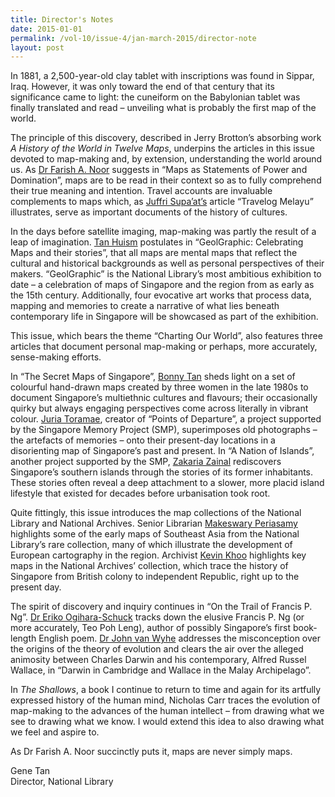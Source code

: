 ```yaml
---
title: Director's Notes
date: 2015-01-01
permalink: /vol-10/issue-4/jan-march-2015/director-note
layout: post
---
```

In 1881, a 2,500-year-old clay tablet with inscriptions was found in Sippar, Iraq. However, it was only toward the end of that century that its significance came to light: the cuneiform on the Babylonian tablet was finally translated and read – unveiling what is probably the first map of the world.

The principle of this discovery, described in Jerry Brotton’s absorbing work <i>A History of the World in Twelve Maps</i>, underpins the articles in this issue devoted to map-making and, by extension, understanding the world around us. As [Dr Farish A. Noor](/vol-10/issue-4/jan-march-2015/map-as-statement) suggests in “Maps as Statements of Power and Domination”, maps are to be read in their context so as to fully comprehend their true meaning and intention. Travel accounts are invaluable complements to maps which, as [Juffri Supa’at’s](/vol-10/issue-4/jan-march-2015/travelog-melayu) article “Travelog Melayu” illustrates, serve as important documents of the history of cultures.

In the days before satellite imaging, map-making was partly the result of a leap of imagination. [Tan Huism](/vol-10/issue-4/jan-march-2015/geographic) postulates in “GeolGraphic: Celebrating Maps and their stories”, that all maps are mental maps that reflect the cultural and historical backgrounds as well as personal perspectives of their makers. “GeolGraphic” is the National Library’s most ambitious exhibition to date – a celebration of maps of Singapore and the region from as early as the 15th century. Additionally, four evocative art works that process data, mapping and memories to create a narrative of what lies beneath contemporary life in Singapore will be showcased as part of the exhibition. 

This issue, which bears the theme “Charting Our World”, also features three articles that document personal map-making or perhaps, more accurately, sense-making efforts.

In “The Secret Maps of Singapore”, [Bonny Tan](/vol-10/issue-4/jan-march-2015/secretmap) sheds light on a set of colourful hand-drawn maps created by three women in the late 1980s to document Singapore’s multiethnic cultures and flavours; their occasionally quirky but always engaging perspectives come across literally in vibrant colour. [Juria Toramae](/vol-10/issue-4/jan-march-2015/points-of-departure), creator of “Points of Departure”, a project supported by the Singapore Memory Project (SMP), superimposes old photographs – the artefacts of memories – onto their present-day locations in a disorienting map of Singapore’s past and present. In “A Nation of Islands”, another project supported by the SMP, [Zakaria Zainal](/vol-10/issue-4/jan-march-2015/nation-of-island) rediscovers Singapore’s southern islands through the stories of its former inhabitants. These stories often reveal a deep attachment to a slower, more placid island lifestyle that existed for decades before urbanisation took root.

Quite fittingly, this issue introduces the map collections of the National Library and National Archives. Senior Librarian [Makeswary Periasamy](/vol-10/issue-4/jan-march-2015/rare-map) highlights some of the early maps of Southeast Asia from the National Library’s rare collection, many of which illustrate the development of European cartography in the region. Archivist [Kevin Khoo](/vol-10/issue-4/jan-march-2015/map-collection) highlights key maps in the National Archives’ collection, which trace the history of Singapore from British colony to independent Republic, right up to the present day.

The spirit of discovery and inquiry continues in “On the Trail of Francis P. Ng”. [Dr Eriko Ogihara-Schuck](/vol-10/issue-4/jan-march-2015/on-the-trail) tracks down the elusive Francis P. Ng (or more accurately, Teo Poh Leng), author of possibly Singapore’s first book-length English poem. [Dr John van Wyhe](/vol-10/issue-4/jan-march-2015/darwin-and-wallace) addresses the misconception over the origins of the theory of evolution and clears the air over the alleged animosity between Charles Darwin and his contemporary, Alfred Russel Wallace, in “Darwin in Cambridge and Wallace in the Malay Archipelago”. 

In <i>The Shallows</i>, a book I continue to return to time and again for its artfully expressed history of the human mind, Nicholas Carr traces the evolution of map-making to the advances of the human intellect – from drawing what we see to drawing what we know. I would extend this idea to also drawing what we feel and aspire to.

As Dr Farish A. Noor succinctly puts it, maps are never simply maps.

Gene Tan<br>Director, National Library
